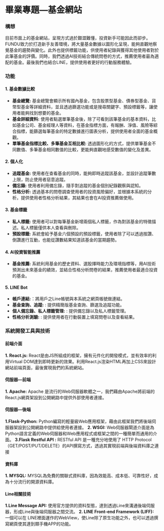 # 畢業專題—基金網站
### 構想
目前市面上的基金網站，呈現方式過於艱澀難懂，投資新手可能因此而卻步。FUNDU致力於打造新手友善環境，將大量基金數據以圖形化呈現，能夠直觀地察覺基金的趨勢與變化。此外也提供標籤功能，供使用者紀錄與獲得其他使用者對於此筆基金的評價。同時，我們透過AI技術結合傳統問卷的方式，推薦使用者最為適配的基金。最後我們也結合LINE，提供使用者更好的行動服務體驗。
### 功能
#### 1. 基金數據比較
- __基金總覽:__
基金總覽會顯示所有國內基金，包含股票型基金、債券型基金、貨幣型基金等詳細資料，並且透過篩選功能或是搜尋關鍵字、預設標籤等，讓使用者能夠找到想要的基金。
- __基金詳細資料:__
使用者點選單筆基金後，除了可看到該筆基金的基本資料，比如基金公司、基金經理人等資料，在基金指標方面，有報酬、淨值、風險等綜合指標，能篩選每筆基金的特定數據進行圖表分析，提供使用者全面的基金概觀。
- __單筆基金指標比較、多筆基金互相比較:__
透過圖形化的方式，提供單筆基金不同數值、多筆基金相同數值的比較，更能夠直觀地感受數值的變化及差異。

#### 2.	個人化
- __追蹤基金:__
使用者在查看基金的同時，能夠即時追蹤該基金，並設計追蹤筆數上限，防止使用者惡意追蹤。
- __備忘錄:__
使用者利用備忘錄，隨手對追蹤的基金個別紀錄觀察與認知。
- __性格分析:__
透過基本的問卷調查使用者的投資風險偏好，並根據本系統的分析，提供使用者性格分析結果，其結果也會在AI投資推薦做使用。

#### 3.	基金標籤
- __私人標籤:__
使用者可以對每筆基金新增兩個私人標籤，作為對該基金的特徵描述。私人標籤僅供本人查看與刪除。
-  __預設標籤:__
系統會給予基金六個預設的預設標籤，使用者除了可以透過按讚、倒讚進行互動，也能從讚數結果知道該基金的當期趨勢。

#### 4.	AI投資智能推薦
- __基金推薦:__
系統利用基金的歷史資料、選股擇時能力及環境指標等，用AI技術預測出未來基金的績效，並結合性格分析問卷的結果，推薦使用者最適合投資的基金。

#### 5. LINE Bot
- __帳戶連結:__：將用戶之Line帳號與本系統之網頁帳號做連結。
- __基金查詢、追蹤:__ : 提供精簡版基金查詢、篩選及追蹤功能。
- __個人備忘錄、私人標籤管理:__ : 提供備忘錄以及私人標籤管理。
- __性格分析測驗:__ : 提供使用者在行動裝置上填寫問卷以及查看結果。

### 系統開發工具與技術
#### 前端介面
__1. React.js:__
React是由JS所組成的框架，擁有元件化的開發模式，並有效率的利用Virtual DOM達到即時更新的效果。利用React.js渲染HTML再加上CSS來設計網站前端頁面，最後實現我們的系統網站。
#### 伺服器—前端
__1. Apache:__ 
Apache 是流行的Web伺服器軟體之一，我們藉由Apache將前端的React.js網頁架設到公開網路中提供外部使用者連接。
#### 伺服器—後端
__1.Flask-Python:__
Python編寫的輕量級Web應用框架，藉由此框架我們將後端伺服器架設到公開網路中提供給使用者連接。
__2. WSGI:__
Web伺服器閘道介面是為Python語言定義的Web伺服器和Web應用程式或框架之間的一種簡單而通用的介面。
__3.Flask Restful API :__ 
RESTful API 是一種充分地使用了 HTTP Protocol（GET/POST/PUT/DELETE）的API撰寫方式，透過其實現前端與後端資料庫之連接
#### 資料庫
__1. MYSQL:__ 
MYSQL為免費的關聯式資料庫，因為效能高、成本低、可靠性好，成為十分流行的開源資料庫。
#### Line相關技術
__1.Line Message API:__ 
使用官方提供的資料型態，達到透過Line來溝通後端伺服器，形成Line與後端伺服器之間交流。
__2. LINE Front-end Framework (LIFF):__ 
一個可以在 LINE裡面運作的WebView，使Line除了原生功能之外，也可以透過撰寫網頁使其達到類手機APP的功能。
